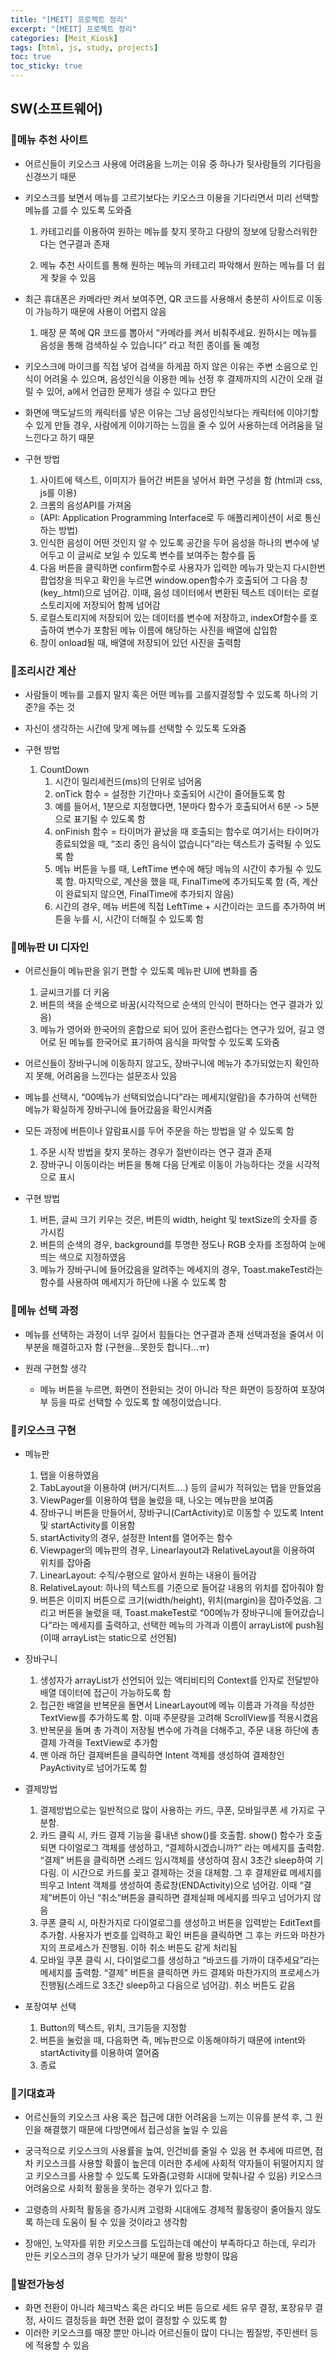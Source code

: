 ```yaml
---
title: "[MEIT] 프로젝트 정리"
excerpt: "[MEIT] 프로젝트 정리"
categories: [Meit_Kiosk]
tags: [html, js, study, projects]
toc: true
toc_sticky: true
---
```


## SW(소프트웨어)

### 📄메뉴 추천 사이트

+ 어르신들이 키오스크 사용에 어려움을 느끼는 이유 중 하나가 뒷사람들의 기다림을 신경쓰기 때문
  
+ 키오스크를 보면서 메뉴를 고르기보다는 키오스크 이용을 기다리면서 미리 선택할 메뉴를 고를 수 있도록 도와줌
  
  1. 카테고리를 이용하여 원하는 메뉴를 찾지 못하고 다량의 정보에 당황스러워한다는 연구결과 존재
  
  2. 메뉴 추천 사이트를 통해 원하는 메뉴의 카테고리 파악해서 원하는 메뉴를 더 쉽게 찾을 수 있음

+ 최근 휴대폰은 카메라만 켜서 보여주면, QR 코드를 사용해서 충분히 사이트로 이동이 가능하기 때문에 사용이 어렵지 않음

  1. 매장 문 쪽에 QR 코드를 뽑아서 “카메라를 켜서 비춰주세요. 원하시는 메뉴를 음성을 통해 검색하실 수 있습니다” 라고 적힌 종이를 둘 예정
   
+ 키오스크에 마이크를 직접 넣어 검색을 하게끔 하지 않은 이유는 주변 소음으로 인식이 어려울 수 있으며, 음성인식을 이용한 메뉴 선정 후 결제까지의 시간이 오래 걸릴 수 있어, a에서 언급한 문제가 생길 수 있다고 판단

+ 화면에 맥도날드의 캐릭터를 넣은 이유는 그냥 음성인식보다는 캐릭터에 이야기할 수 있게 만들 경우, 사람에게 이야기하는 느낌을 줄 수 있어 사용하는데 어려움을 덜 느낀다고 하기 때문

+ 구현 방법
  
  1. 사이트에 텍스트, 이미지가 들어간 버튼을 넣어서 화면 구성을 함 (html과 css, js를 이용)
  2. 크롬의 음성API를 가져옴  
    + (API: Application Programming Interface로  두 애플리케이션이 서로 통신하는 방법)
  3. 인식한 음성이 어떤 것인지 알 수 있도록 공간을 두어 음성을 하나의 변수에 넣어두고 이 글씨로 보일 수 있도록 변수를 보여주는 함수를 둠
  4. 다음 버튼을 클릭하면 confirm함수로 사용자가 입력한 메뉴가 맞는지 다시한번 팝업창을 띄우고 확인을 누르면 window.open함수가 호출되어 그 다음 창(key_.html)으로 넘어감. 이때, 음성 데이터에서 변환된 텍스트 데이터는 로컬스토리지에 저장되어 함께 넘어감
  5.  로컬스토리지에 저장되어 있는 데이터를 변수에 저장하고, indexOf함수를 호출하여 변수가 포함된 메뉴 이름에 해당하는 사진을  배열에 삽입함
  6.  창이 onload될 때, 배열에 저장되어 있던 사진을 출력함 

### 📄조리시간 계산

+ 사람들이 메뉴를 고를지 말지 혹은 어떤 메뉴를 고를지결정할 수 있도록 하나의 기준?을 주는 것

+ 자신이 생각하는 시간에 맞게 메뉴를 선택할 수 있도록 도와줌

+ 구현 방법
  1. CountDown
     1. 시간이 밀리세컨드(ms)의 단위로 넘어옴
     2. onTick 함수 = 설정한 기간마나 호출되어 시간이 줄어들도록 함
     3.  예를 들어서, 1분으로 지정했다면, 1분마다 함수가 호출되어서 6분 -> 5분으로 표기될 수 있도록 함
     4. onFinish 함수 = 타이머가 끝났을 때 호출되는 함수로 여기서는 타이머가 종료되었을 때, “조리 중인 음식이 없습니다”라는 텍스트가 출력될 수 있도록 함
     5. 메뉴 버튼을 누를 때, LeftTime 변수에 해당 메뉴의 시간이 추가될 수 있도록 함. 마지막으로, 계산을 했을 때, FinalTime에 추가되도록 함 (즉, 계산이 완료되지 않으면, FinalTime에 추가되지 않음)
     6. 시간의 경우, 메뉴 버튼에 직접 LeftTime + 시간이라는 코드를 추가하여 버튼을 누를 시, 시간이 더해질 수 있도록 함
				     
### 📄메뉴판 UI 디자인

+ 어르신들이 메뉴판을 읽기 편할 수 있도록 메뉴판 UI에 변화를 줌
  1. 글씨크기를 더 키움
  2. 버튼의 색을 순색으로 바꿈(시각적으로 순색의 인식이 편하다는 연구 결과가 있음)
  3. 메뉴가 영어와 한국어의 혼합으로 되어 있어 혼란스럽다는 연구가 있어, 길고 영어로 된 메뉴를 한국어로 표기하여 음식을 파악할 수 있도록 도와줌

+ 어르신들이 장바구니에 이동하지 않고도, 장바구니에 메뉴가 추가되었는지 확인하지 못해, 어려움을 느낀다는 설문조사 있음

+ 메뉴를 선택시, “00메뉴가 선택되었습니다”라는 메세지(알람)을 추가하여 선택한 메뉴가 확실하게 장바구니에 들어갔음을 확인시켜줌
+ 모든 과정에 버튼이나 알람표시를 두어 주문을 하는 방법을 알 수 있도록 함
  1. 주문 시작 방법을 찾지 못하는 경우가 절반이라는 연구 결과 존재
  2. 장바구니 이동이라는 버튼을 통해 다음 단계로 이동이 가능하다는 것을 시각적으로 표시

+ 구현 방법
  1. 버튼, 글씨 크기 키우는 것은, 버튼의 width, height 및 textSize의 숫자를 증가시킴
  2. 버튼의 순색의 경우, background를 투명한 정도나 RGB 숫자를 조정하여 눈에 띄는 색으로 지정하였음
  3. 메뉴가 장바구니에 들어갔음을 알려주는 메세지의 경우, Toast.makeTest라는 함수를 사용하여 메세지가 하단에 나올 수 있도록 함

### 📄메뉴 선택 과정 

+ 메뉴를 선택하는 과정이 너무 길어서 힘들다는 연구결과 존재
선택과정을 줄여서 이 부분을 해결하고자 함 (구현을…못한듯 합니다…ㅠ)

+ 원래 구현할 생각  
  + 메뉴 버튼을 누르면, 화면이 전환되는 것이 아니라 작은 화면이 등장하여 포장여부 등을 따로 선택할 수 있도록 할 예정이었습니다.

### 📄키오스크 구현

+ 메뉴판
  1. 탭을 이용하였음
  2. TabLayout을 이용하여 (버거/디저트….) 등의 글씨가 적혀있는 탭을 만들었음
  3. ViewPager를 이용하여 탭을 눌렀을 때, 나오는 메뉴판을 보여줌
  4. 장바구니 버튼을 만들어서, 장바구니(CartActivity)로 이동할 수 있도록 Intent 및 startActivity를 이용함
  5. startActivity의 경우, 설정한 Intent를 열어주는 함수
  6. Viewpager의 메뉴판의 경우, Linearlayout과 RelativeLayout을 이용하여 위치를 잡아줌
  7. LinearLayout: 수직/수평으로 알아서 원하는 내용이 들어감
  8. RelativeLayout: 하나의 텍스트를 기준으로 들어갈 내용의 위치를 잡아줘야 함
  9. 버튼은 이미지 버튼으로 크기(width/height), 위치(margin)을 잡아주었음. 그리고 버튼을 눌렀을 때, Toast.makeTest로 “00메뉴가 장바구니에 들어갔습니다”라는 메세지를 출력하고, 선택한 메뉴의 가격과 이름이 arrayList에 push됨 (이때 arrayList는 static으로 선언됨)

+ 장바구니
  1. 생성자가 arrayList가 선언되어 있는 액티비티의 Context를 인자로 전달받아 배열 데이터에 접근이 가능하도록 함
  2. 접근한 배열을 반복문을 돌면서 LinearLayout에 메뉴 이름과 가격을 작성한 TextView를 추가하도록 함. 이때 주문량을 고려해 ScrollView를 적용시켰음
  3. 반복문을 돌며 총 가격이 저장될 변수에 가격을 더해주고, 주문 내용 하단에 총 결제 가격을 TextView로 추가함
  4. 맨 아래 하단 결제버튼을 클릭하면 Intent 객체를 생성하여 결제창인 PayActivity로 넘어가도록 함 

+ 결제방법
  1. 결제방법으로는 일반적으로 많이 사용하는 카드, 쿠폰, 모바일쿠폰 세 가지로 구분함.
  2. 카드 클릭 시, 카드 결제 기능을 흉내낸 show()를 호출함. show() 함수가 호출되면 다이얼로그 객체를 생성하고, “결제하시겠습니까?” 라는 메세지를 출력함. “결제” 버튼을 클릭하면 스레드 임시객체를 생성하여 잠시 3초간 sleep하여 기다림. 이 시간으로 카드를 꽂고 결제하는 것을 대체함. 그 후 결제완료 메세지를 띄우고 Intent 객체를 생성하여 종료창(ENDActivity)으로 넘어감. 이때 “결제”버튼이 아닌 “취소”버튼을 클릭하면 결제실패 메세지를 띄우고 넘어가지 않음
  3. 쿠폰 클릭 시, 마찬가지로 다이얼로그를 생성하고 버튼을 입력받는 EditText를 추가함. 사용자가 번호를 입력하고 확인 버튼을 클릭하면 그 후는 카드와 마찬가지의 프로세스가 진행됨. 이하 취소 버튼도 같게 처리됨
  4. 모바일 쿠폰 클릭 시, 다이얼로그를 생성하고 “바코드를 가까이 대주세요”라는 메세지를 출력함. “결제” 버튼을 클릭하면 카드 결제와 마찬가지의 프로세스가 진행됨(스레드로 3초간 sleep하고 다음으로 넘어감). 취소 버튼도 같음

+ 포장여부 선택
  1. Button의 텍스트, 위치, 크기등을 지정함
  2. 버튼을 눌렀을 때, 다음화면 즉, 메뉴판으로 이동해야하기 때문에 intent와 startActivity를 이용하여 열어줌
  3. 종료

### 📄기대효과

+ 어르신들의 키오스크 사용 혹은 접근에 대한 어려움을 느끼는 이유를 분석 후, 그 원인을 해결했기 때문에 다방면에서 접근성을 높일 수 있음

+ 궁극적으로 키오스크의 사용률을 높여, 인건비를 줄일 수 있음
현 추세에 따르면, 점차 키오스크를 사용할 확률이 높은데 이러한 추세에 사회적 약자들이 뒤떨어지지 않고 키오스크를 사용할 수 있도록 도와줌(고령화 시대에 맞춰나갈 수 있음)
키오스크 어려움으로 사회적 활동을 못하는 경우가 있다고 함. 

+ 고령층의 사회적 활동을 증가시켜 고령화 시대에도 경제적 활동량이 줄어들지 않도록 하는데 도움이 될 수 있을 것이라고 생각함

+ 장애인, 노약자를 위한 키오스크를 도입하는데 예산이 부족하다고 하는데, 우리가 만든 키오스크의 경우 단가가 낮기 때문에 활용 방향이 많음

### 📄발전가능성

+ 화면 전환이 아니라 체크박스 혹은 라디오 버튼 등으로 세트 유무 결정, 포장유무 결정, 사이드 결정등을 화면 전환 없이 결정할 수 있도록 함
+ 이러한 키오스크를 매장 뿐만 아니라 어르신들이 많이 다니는 찜질방, 주민센터 등에 적용할 수 있음
